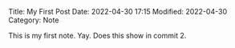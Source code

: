 Title: My First Post
Date: 2022-04-30 17:15
Modified: 2022-04-30
Category: Note

This is my first note. Yay. Does this show in commit 2.